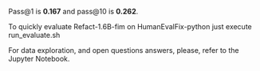 Pass@1 is **0.167** and pass@10 is **0.262**.


To quickly evaluate Refact-1.6B-fim on HumanEvalFix-python just execute run_evaluate.sh


For data exploration, and open questions answers, please, refer to the Jupyter Notebook.